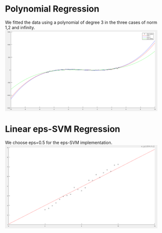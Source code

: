 # Polynomial Regression
We fitted the data using a polynomial of degree 3 in the three cases of norm 1,2 and infinity.
<br />
![polynomial regression](images/polynomial_regression.PNG)
<br />

# Linear eps-SVM Regression
We choose eps=0.5 for the eps-SVM implementation.
<br />
![linear eps-SVM regression](images/linear_eps_SVM.PNG)
<br />

